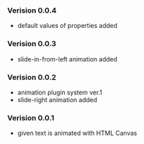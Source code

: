 ### Verision 0.0.4
- default values of properties added
### Verision 0.0.3
- slide-in-from-left animation added
### Verision 0.0.2
- animation plugin system ver.1
- slide-right animation added
### Verision 0.0.1
- given text is animated with HTML Canvas